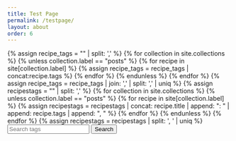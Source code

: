 ```yaml
---
title: Test Page
permalink: /testpage/
layout: about
order: 6
---
```


<html>
  <body>
    <div>
      {% assign recipe_tags = "" | split: ',' %}
      {% for collection in site.collections %}
        {% unless collection.label == "posts" %}
            {% for recipe in site[collection.label] %}
              {% assign recipe_tags = recipe_tags | concat:recipe.tags %}
            {% endfor %}
        {% endunless %}
      {% endfor %}
      {% assign recipe_tags = recipe_tags | join: ',' | split: ',' | uniq %}
      {% assign recipestags = "" | split: ',' %}
      {% for collection in site.collections %}
        {% unless collection.label == "posts" %}
          {% for recipe in site[collection.label] %}
            {% assign recipestags = recipestags | concat: recipe.title | append: ": " | append: recipe.tags | append: ", " %}
          {% endfor %}
        {% endunless %}
      {% endfor %}
      {% assign recipestags = recipestags | split: ', ' | uniq %}
      <input type="text" id="searchInput" placeholder="Search tags">
      <button type="submit" onclick="recipeSearch()" id="searchButton">Search</button>
      <p id="paragraph"></p>
      <script>
          function recipeSearch() {
            var input, filter, tags, i, txtValue;
            input = document.getElementById('searchInput');
            paragraph = document.getElementById('paragraph');
            filter = input.value.toLowerCase();
            tags = {{ recipe_tags | jsonify }};
            var recipes = {{ recipestags | jsonify}};
            var results = [];
            var directories = {{ site.collections | map: "directory" | jsonify }};
            var collections = {{ site.collections | map: "label" | jsonify }};
            for (i = 0; i < tags.length; i++) {
              txtValue = tags[i];
              if (txtValue.toLowerCase().indexOf(filter) > -1) {
                results.push(txtValue);
              }
            }
            if (filter === "") {
              paragraph.innerText = "Nothing found";
              return;
            }
            paragraph.innerText = 'Collections: ' + collections.join(', ') + 'Directories: ' + directories.join(', ') + 'Recipes: ' + recipes.join(', ');
          }
        </script>
    </div>
  </body>
</html>
